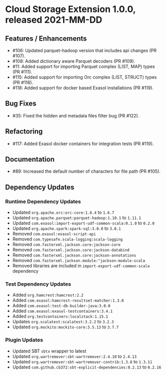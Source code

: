# Cloud Storage Extension 1.0.0, released 2021-MM-DD

## Features / Enhancements

* #106: Updated parquet-hadoop version that includes api changes (PR #107).
* #108: Added dictionary aware Parquet decoders (PR #109).
* #11: Added support for importing Parquet complex (LIST, MAP) types (PR #111).
* #115: Added support for importing Orc complex (LIST, STRUCT) types (PR #116).
* #118: Added support for docker based Exasol installations (PR #119).

## Bug Fixes

* #35: Fixed the hidden and metadata files filter bug (PR #122).

## Refactoring

* #117: Added Exasol docker containers for integration tests (PR #119).

## Documentation

* #89: Increased the default number of characters for file path (PR #105).

## Dependency Updates

### Runtime Dependency Updates

* Updated `org.apache.orc:orc-core:1.6.4` to `1.6.7`
* Updated `org.apache.parquet:parquet-hadoop:1.10.1` to `1.11.1`
* Updated `com.exasol:import-export-udf-common-scala:0.1.0` to `0.2.0`
* Updated `org.apache.spark:spark-sql:3.0.0` to `3.0.1`
* Removed `com.exasol:exasol-script-api`
* Removed `com.typesafe.scala-logging:scala-logging`
* Removed `com.fasterxml.jackson.core:jackson-core`
* Removed `com.fasterxml.jackson.core:jackson-databind`
* Removed `com.fasterxml.jackson.core:jackson-annotations`
* Removed `com.fasterxml.jackson.module:"jackson-module-scala`
* Removed libraries are included in `import-export-udf-common-scala` dependency

### Test Dependency Updates

* Added `org.hamcrest:hamcrest:2.2`
* Added `com.exasol:hamcrest-resultset-matcher:1.3.0`
* Added `com.exasol:test-db-builder-java:3.0.0`
* Added `com.exasol:exasol-testcontainers:3.4.1`
* Added `org.testcontainers:localstack:1.15.1`
* Updates `org.scalatest:scalatest:3.2.2` to `3.2.3`
* Updated `org.mockito:mockito-core:3.5.13` to `3.7.7`

### Plugin Updates

* Updated SBT `sbtx` wrapper to latest
* Updated `org.wartremover:sbt-wartremover:2.4.10` to `2.4.13`
* Updated `org.wartremover:sbt-wartremover-contrib:1.3.8` to `1.3.11`
* Updated `com.github.cb372:sbt-explicit-dependencies:0.2.13` to `0.2.16`
